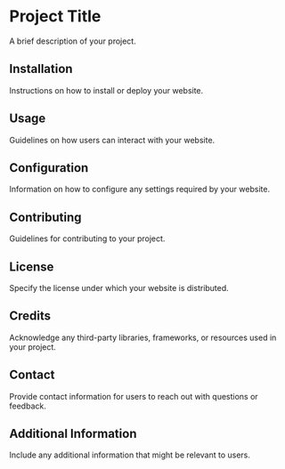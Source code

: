 # Project Title

A brief description of your project.

## Installation

Instructions on how to install or deploy your website.

## Usage

Guidelines on how users can interact with your website.

## Configuration

Information on how to configure any settings required by your website.

## Contributing

Guidelines for contributing to your project.

## License

Specify the license under which your website is distributed.

## Credits

Acknowledge any third-party libraries, frameworks, or resources used in your project.

## Contact

Provide contact information for users to reach out with questions or feedback.

## Additional Information

Include any additional information that might be relevant to users.
